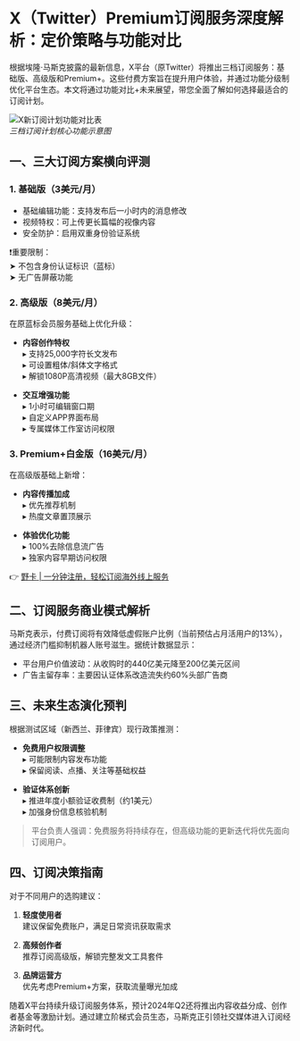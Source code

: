 # X（Twitter）Premium订阅服务深度解析：定价策略与功能对比

根据埃隆·马斯克披露的最新信息，X平台（原Twitter）将推出三档订阅服务：基础版、高级版和Premium+。这些付费方案旨在提升用户体验，并通过功能分级制优化平台生态。本文将通过功能对比+未来展望，带您全面了解如何选择最适合的订阅计划。

![X新订阅计划功能对比表](https://bbtdd.com/wp-content/uploads/img/35174326.webp)  
*三档订阅计划核心功能示意图*

## 一、三大订阅方案横向评测
### 1. 基础版（3美元/月）
- 基础编辑功能：支持发布后一小时内的消息修改
- 视频特权：可上传更长篇幅的视像内容
- 安全防护：启用双重身份验证系统

❗️重要限制：   
➤ 不包含身份认证标识（蓝标）  
➤ 无广告屏蔽功能

### 2. 高级版（8美元/月）
在原蓝标会员服务基础上优化升级：
- **内容创作特权**  
  ▸ 支持25,000字符长文发布  
  ▸ 可设置粗体/斜体文字格式  
  ▸ 解锁1080P高清视频（最大8GB文件）
  
- **交互增强功能**  
  ▸ 1小时可编辑窗口期  
  ▸ 自定义APP界面布局  
  ▸ 专属媒体工作室访问权限

### 3. Premium+白金版（16美元/月）
在高级版基础上新增：
- **内容传播加成**  
  ▸ 优先推荐机制  
  ▸ 热度文章置顶展示  
  
- **体验优化功能**  
  ▸ 100%去除信息流广告  
  ▸ 独家内容早期访问权限

👉 [野卡 | 一分钟注册，轻松订阅海外线上服务](https://bbtdd.com/yeka)

## 二、订阅服务商业模式解析
马斯克表示，付费订阅将有效降低虚假账户比例（当前预估占月活用户的13%），通过经济门槛抑制机器人账号滋生。据统计数据显示：
- 平台用户价值波动：从收购时的440亿美元降至200亿美元区间
- 广告主留存率：主要因认证体系改造流失约60%头部广告商

## 三、未来生态演化预判
根据测试区域（新西兰、菲律宾）现行政策推测：
- **免费用户权限调整**  
  ▸ 可能限制内容发布功能  
  ▸ 保留阅读、点播、关注等基础权益

- **验证体系创新**  
  ▸ 推进年度小额验证收费制（约1美元）  
  ▸ 加强身份信息核验机制

> 平台负责人强调：免费服务将持续存在，但高级功能的更新迭代将优先面向订阅用户。

## 四、订阅决策指南
对于不同用户的选购建议：
1. **轻度使用者**  
   建议保留免费账户，满足日常资讯获取需求

2. **高频创作者**  
   推荐订阅高级版，解锁完整发文工具套件

3. **品牌运营方**  
   优先考虑Premium+方案，获取流量曝光加成

随着X平台持续升级订阅服务体系，预计2024年Q2还将推出内容收益分成、创作者基金等激励计划。通过建立阶梯式会员生态，马斯克正引领社交媒体进入订阅经济新时代。